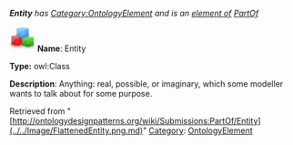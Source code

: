 ___Entity__ has [Category:OntologyElement](../../Category/OntologyElement.md "Category:OntologyElement") and is an [element of](../../Property/ElementOf.md "Property:ElementOf") [PartOf](../../Submissions/PartOf.md "Submissions:PartOf")_


  




[![Class](../../images/thumb/2/27/Class.gif/45px-Class.gif)](../../Image/Class.gif.md "Class")
__Name__: Entity 


__Type:__ owl:Class 


__Description__: Anything: real, possible, or imaginary, which some modeller wants to talk about for some purpose. 





Retrieved from "[http://ontologydesignpatterns.org/wiki/Submissions:PartOf/Entity](../../Image/FlattenedEntity.png.md)"
 [Category](http://ontologydesignpatterns.org/wiki/Special:Categories "Special:Categories"): [OntologyElement](../../Category/OntologyElement.md "Category:OntologyElement")